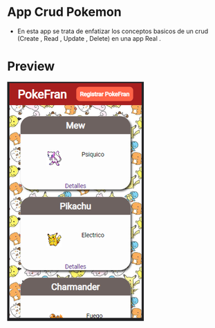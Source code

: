 # App Crud Pokemon
- En esta app se trata de enfatizar los conceptos basicos de un crud (Create , Read , Update , Delete) en una app Real .

# Preview

![Image text](https://github.com/FranMaster08/PokeFran/blob/master/preview/index.PNG)


